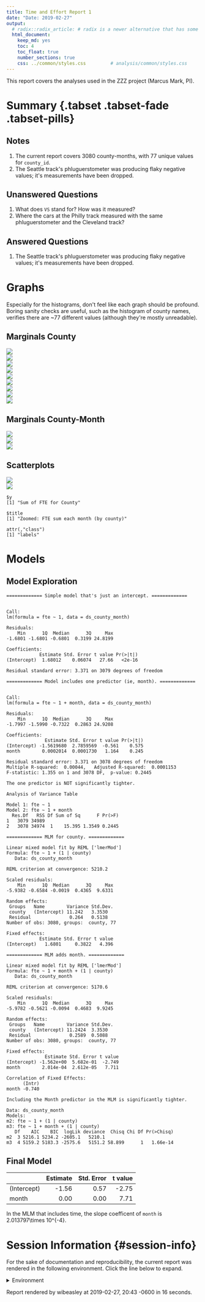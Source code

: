 ```yaml
---
title: Time and Effort Report 1
date: "Date: 2019-02-27"
output:
  # radix::radix_article: # radix is a newer alternative that has some advantages over `html_document`.
  html_document:
    keep_md: yes
    toc: 4
    toc_float: true
    number_sections: true
    css: ../common/styles.css         # analysis/common/styles.css
---
```


This report covers the analyses used in the ZZZ project (Marcus Mark, PI).

<!--  Set the working directory to the repository's base directory; this assumes the report is nested inside of two directories.-->


<!-- Set the report-wide options, and point to the external code file. -->


<!-- Load 'sourced' R files.  Suppress the output when loading sources. -->


<!-- Load packages, or at least verify they're available on the local machine.  Suppress the output when loading packages. -->


<!-- Load any global functions and variables declared in the R file.  Suppress the output. -->


<!-- Declare any global functions specific to a Rmd output.  Suppress the output. -->


<!-- Load the datasets.   -->


<!-- Tweak the datasets.   -->


Summary {.tabset .tabset-fade .tabset-pills}
===========================================================================

Notes
---------------------------------------------------------------------------

1. The current report covers 3080 county-months, with 77 unique values for `county_id`.
1. The Seattle track's phluguerstometer was producing flaky negative values; it's measurements have been dropped.


Unanswered Questions
---------------------------------------------------------------------------

1. What does `VS` stand for?  How was it measured?
1. Where the cars at the Philly track measured with the same phluguerstometer and the Cleveland track?


Answered Questions
---------------------------------------------------------------------------

1. The Seattle track's phluguerstometer was producing flaky negative values; it's measurements have been dropped.


Graphs
===========================================================================
Especially for the histograms, don't feel like each graph should be profound.
Boring sanity checks are useful,
such as the histogram of county names,
verifies there are ~77 different values (although they're mostly unreadable).


Marginals County
---------------------------------------------------------------------------

<img src="figure-png/marginals-county-1.png" style="display: block; margin: auto;" /><img src="figure-png/marginals-county-2.png" style="display: block; margin: auto;" /><img src="figure-png/marginals-county-3.png" style="display: block; margin: auto;" /><img src="figure-png/marginals-county-4.png" style="display: block; margin: auto;" /><img src="figure-png/marginals-county-5.png" style="display: block; margin: auto;" /><img src="figure-png/marginals-county-6.png" style="display: block; margin: auto;" /><img src="figure-png/marginals-county-7.png" style="display: block; margin: auto;" /><img src="figure-png/marginals-county-8.png" style="display: block; margin: auto;" /><img src="figure-png/marginals-county-9.png" style="display: block; margin: auto;" />

Marginals County-Month
---------------------------------------------------------------------------

<img src="figure-png/marginals-county-month-1.png" style="display: block; margin: auto;" /><img src="figure-png/marginals-county-month-2.png" style="display: block; margin: auto;" /><img src="figure-png/marginals-county-month-3.png" style="display: block; margin: auto;" />


Scatterplots
---------------------------------------------------------------------------

<img src="figure-png/scatterplots-1.png" style="display: block; margin: auto;" /><img src="figure-png/scatterplots-2.png" style="display: block; margin: auto;" />

```
$y
[1] "Sum of FTE for County"

$title
[1] "Zoomed: FTE sum each month (by county)"

attr(,"class")
[1] "labels"
```


Models
===========================================================================

Model Exploration
---------------------------------------------------------------------------

```
============= Simple model that's just an intercept. =============
```

```

Call:
lm(formula = fte ~ 1, data = ds_county_month)

Residuals:
    Min      1Q  Median      3Q     Max 
-1.6801 -1.6801 -0.6801  0.3199 24.8199 

Coefficients:
            Estimate Std. Error t value Pr(>|t|)
(Intercept)  1.68012    0.06074   27.66   <2e-16

Residual standard error: 3.371 on 3079 degrees of freedom
```

```
============= Model includes one predictor (ie, month). =============
```

```

Call:
lm(formula = fte ~ 1 + month, data = ds_county_month)

Residuals:
    Min      1Q  Median      3Q     Max 
-1.7997 -1.5990 -0.7322  0.2863 24.9208 

Coefficients:
              Estimate Std. Error t value Pr(>|t|)
(Intercept) -1.5619680  2.7859569  -0.561    0.575
month        0.0002014  0.0001730   1.164    0.245

Residual standard error: 3.371 on 3078 degrees of freedom
Multiple R-squared:  0.00044,	Adjusted R-squared:  0.0001153 
F-statistic: 1.355 on 1 and 3078 DF,  p-value: 0.2445
```

```
The one predictor is NOT significantly tighter.
```

```
Analysis of Variance Table

Model 1: fte ~ 1
Model 2: fte ~ 1 + month
  Res.Df   RSS Df Sum of Sq      F Pr(>F)
1   3079 34989                           
2   3078 34974  1    15.395 1.3549 0.2445
```

```
============= MLM for county. =============
```

```
Linear mixed model fit by REML ['lmerMod']
Formula: fte ~ 1 + (1 | county)
   Data: ds_county_month

REML criterion at convergence: 5210.2

Scaled residuals: 
    Min      1Q  Median      3Q     Max 
-5.9382 -0.6584 -0.0019  0.4365  9.6331 

Random effects:
 Groups   Name        Variance Std.Dev.
 county   (Intercept) 11.242   3.3530  
 Residual              0.264   0.5138  
Number of obs: 3080, groups:  county, 77

Fixed effects:
            Estimate Std. Error t value
(Intercept)   1.6801     0.3822   4.396
```

```
============= MLM adds month. =============
```

```
Linear mixed model fit by REML ['lmerMod']
Formula: fte ~ 1 + month + (1 | county)
   Data: ds_county_month

REML criterion at convergence: 5170.6

Scaled residuals: 
    Min      1Q  Median      3Q     Max 
-5.9782 -0.5621 -0.0094  0.4683  9.9245 

Random effects:
 Groups   Name        Variance Std.Dev.
 county   (Intercept) 11.2424  3.3530  
 Residual              0.2589  0.5088  
Number of obs: 3080, groups:  county, 77

Fixed effects:
              Estimate Std. Error t value
(Intercept) -1.562e+00  5.682e-01  -2.749
month        2.014e-04  2.612e-05   7.711

Correlation of Fixed Effects:
      (Intr)
month -0.740
```

```
Including the Month predictor in the MLM is significantly tighter.
```

```
Data: ds_county_month
Models:
m2: fte ~ 1 + (1 | county)
m3: fte ~ 1 + month + (1 | county)
   Df    AIC    BIC  logLik deviance  Chisq Chi Df Pr(>Chisq)
m2  3 5216.1 5234.2 -2605.1   5210.1                         
m3  4 5159.2 5183.3 -2575.6   5151.2 58.899      1   1.66e-14
```


Final Model
---------------------------------------------------------------------------


|            | Estimate| Std. Error| t value|
|:-----------|--------:|----------:|-------:|
|(Intercept) |    -1.56|       0.57|   -2.75|
|month       |     0.00|       0.00|    7.71|

In the MLM that includes time, the slope coefficent of `month` is 2.013797\times 10^{-4}.


Session Information {#session-info}
===========================================================================

For the sake of documentation and reproducibility, the current report was rendered in the following environment.  Click the line below to expand.

<details>
  <summary>Environment <span class="glyphicon glyphicon-plus-sign"></span></summary>

```
─ Session info ──────────────────────────────────────────────────────────
 setting  value                       
 version  R version 3.5.2 (2018-12-20)
 os       Ubuntu 18.04.2 LTS          
 system   x86_64, linux-gnu           
 ui       RStudio                     
 language (EN)                        
 collate  en_US.UTF-8                 
 ctype    en_US.UTF-8                 
 tz       America/Chicago             
 date     2019-02-27                  

─ Packages ──────────────────────────────────────────────────────────────
 package         * version     date       lib
 assertthat        0.2.0       2017-04-11 [1]
 backports         1.1.3       2018-12-14 [1]
 bit               1.1-14      2018-05-29 [1]
 bit64             0.9-7       2017-05-08 [1]
 blob              1.1.1       2018-03-25 [1]
 callr             3.1.1       2018-12-21 [1]
 checkmate         1.9.1       2019-01-15 [1]
 cli               1.0.1       2018-09-25 [1]
 colorspace        1.4-0       2019-01-13 [1]
 config            0.3         2018-03-27 [1]
 crayon            1.3.4       2017-09-16 [1]
 DBI               1.0.0       2018-05-02 [1]
 desc              1.2.0       2018-05-01 [1]
 devtools          2.0.1       2018-10-26 [1]
 digest            0.6.18      2018-10-10 [1]
 dplyr             0.8.0.1     2019-02-15 [1]
 evaluate          0.13        2019-02-12 [1]
 fs                1.2.6       2018-08-23 [1]
 ggplot2         * 3.1.0       2018-10-25 [1]
 glue              1.3.0       2018-07-17 [1]
 gtable            0.2.0       2016-02-26 [1]
 highr             0.7         2018-06-09 [1]
 hms               0.4.2.9001  2018-08-18 [1]
 htmltools         0.3.6       2017-04-28 [1]
 knitr           * 1.21        2018-12-10 [1]
 labeling          0.3         2014-08-23 [1]
 lattice           0.20-38     2018-11-04 [4]
 lazyeval          0.2.1       2017-10-29 [1]
 lme4            * 1.1-20      2019-02-04 [1]
 lubridate         1.7.4       2018-04-11 [1]
 magrittr        * 1.5         2014-11-22 [1]
 MASS              7.3-51.1    2018-11-01 [4]
 Matrix          * 1.2-15      2018-11-01 [4]
 memoise           1.1.0       2017-04-21 [1]
 minqa             1.2.4       2014-10-09 [1]
 munsell           0.5.0       2018-06-12 [1]
 nlme              3.1-137     2018-04-07 [4]
 nloptr            1.2.1       2018-10-03 [1]
 odbc              1.1.6       2018-06-09 [1]
 OuhscMunge        0.1.9.9010  2019-02-28 [1]
 packrat           0.5.0       2018-11-14 [1]
 pillar            1.3.1       2018-12-15 [1]
 pkgbuild          1.0.2       2018-10-16 [1]
 pkgconfig         2.0.2       2018-08-16 [1]
 pkgload           1.0.2       2018-10-29 [1]
 plyr              1.8.4       2016-06-08 [1]
 prettyunits       1.0.2       2015-07-13 [1]
 processx          3.2.1       2018-12-05 [1]
 ps                1.3.0       2018-12-21 [1]
 purrr             0.3.0       2019-01-27 [1]
 R6                2.4.0       2019-02-14 [1]
 Rcpp              1.0.0       2018-11-07 [1]
 RcppRoll          0.3.0       2018-06-05 [1]
 readr             1.3.1       2018-12-21 [1]
 remotes           2.0.2       2018-10-30 [1]
 rlang             0.3.1       2019-01-08 [1]
 rmarkdown         1.11        2018-12-08 [1]
 rprojroot         1.3-2       2018-01-03 [1]
 RSQLite           2.1.1       2018-05-06 [1]
 scales            1.0.0.9000  2019-01-11 [1]
 sessioninfo       1.1.1       2018-11-05 [1]
 stringi           1.3.1       2019-02-13 [1]
 stringr           1.4.0       2019-02-10 [1]
 TabularManifest   0.1-16.9003 2019-01-31 [1]
 testit            0.9         2018-12-05 [1]
 testthat          2.0.1       2018-10-13 [1]
 tibble            2.0.1       2019-01-12 [1]
 tidyr             0.8.2       2018-10-28 [1]
 tidyselect        0.2.5       2018-10-11 [1]
 usethis           1.4.0       2018-08-14 [1]
 viridisLite       0.3.0       2018-02-01 [1]
 withr             2.1.2       2018-03-15 [1]
 xfun              0.5         2019-02-20 [1]
 yaml              2.2.0       2018-07-25 [1]
 zoo               1.8-4       2018-09-19 [1]
 source                        
 CRAN (R 3.5.1)                
 CRAN (R 3.5.2)                
 CRAN (R 3.5.1)                
 CRAN (R 3.5.1)                
 CRAN (R 3.5.1)                
 CRAN (R 3.5.2)                
 CRAN (R 3.5.2)                
 CRAN (R 3.5.1)                
 CRAN (R 3.5.2)                
 CRAN (R 3.5.1)                
 CRAN (R 3.5.1)                
 CRAN (R 3.5.1)                
 CRAN (R 3.5.1)                
 CRAN (R 3.5.1)                
 CRAN (R 3.5.1)                
 CRAN (R 3.5.2)                
 CRAN (R 3.5.2)                
 CRAN (R 3.5.1)                
 CRAN (R 3.5.1)                
 CRAN (R 3.5.1)                
 CRAN (R 3.5.1)                
 CRAN (R 3.5.1)                
 Github (tidyverse/hms@979286f)
 CRAN (R 3.5.1)                
 CRAN (R 3.5.1)                
 CRAN (R 3.5.1)                
 CRAN (R 3.5.1)                
 CRAN (R 3.5.1)                
 CRAN (R 3.5.2)                
 CRAN (R 3.5.1)                
 CRAN (R 3.5.1)                
 CRAN (R 3.5.1)                
 CRAN (R 3.5.1)                
 CRAN (R 3.5.1)                
 CRAN (R 3.5.1)                
 CRAN (R 3.5.1)                
 CRAN (R 3.5.0)                
 CRAN (R 3.5.1)                
 CRAN (R 3.5.1)                
 local                         
 CRAN (R 3.5.1)                
 CRAN (R 3.5.2)                
 CRAN (R 3.5.1)                
 CRAN (R 3.5.1)                
 CRAN (R 3.5.1)                
 CRAN (R 3.5.1)                
 CRAN (R 3.5.1)                
 CRAN (R 3.5.1)                
 CRAN (R 3.5.2)                
 CRAN (R 3.5.2)                
 CRAN (R 3.5.2)                
 CRAN (R 3.5.1)                
 CRAN (R 3.5.1)                
 CRAN (R 3.5.2)                
 CRAN (R 3.5.1)                
 CRAN (R 3.5.2)                
 CRAN (R 3.5.1)                
 CRAN (R 3.5.1)                
 CRAN (R 3.5.1)                
 local                         
 CRAN (R 3.5.1)                
 CRAN (R 3.5.2)                
 CRAN (R 3.5.2)                
 local                         
 CRAN (R 3.5.1)                
 CRAN (R 3.5.1)                
 CRAN (R 3.5.2)                
 CRAN (R 3.5.1)                
 CRAN (R 3.5.1)                
 CRAN (R 3.5.1)                
 CRAN (R 3.5.1)                
 CRAN (R 3.5.1)                
 CRAN (R 3.5.2)                
 CRAN (R 3.5.1)                
 CRAN (R 3.5.1)                

[1] /home/wibeasley/R/x86_64-pc-linux-gnu-library/3.5
[2] /usr/local/lib/R/site-library
[3] /usr/lib/R/site-library
[4] /usr/lib/R/library
```
</details>



Report rendered by wibeasley at 2019-02-27, 20:43 -0600 in 16 seconds.
